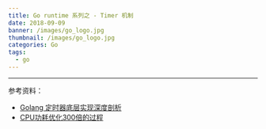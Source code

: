```yaml
---
title: Go runtime 系列之 - Timer 机制
date: 2018-09-09
banner: /images/go_logo.jpg
thumbnail: /images/go_logo.jpg
categories: Go
tags:
  - go
---
```

----------------------------------

<!-- more -->


参考资料：
- [Golang 定时器底层实现深度剖析](https://www.cyhone.com/articles/analysis-of-golang-timer/)
- [CPU功耗优化300倍的过程](https://wgliang.github.io/pages/go_deep_cpu_optimization.html)